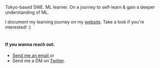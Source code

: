 Tokyo-based SWE. ML learner. On a journey to self-learn & gain a deeper understanding of ML.

I document my learning journey on my [website](https://www.sumit.ml). Take a look if you're interested! :)

#

#### If you wanna reach out:
  - <a href="mailto:sumit@sumit.ml">Send me an email </a> or
  - Send me a DM on [Twitter](https://x.com/sumitdotml).

